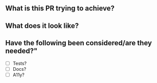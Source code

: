 ## What is this PR trying to achieve?

## What does it look like?

## Have the following been considered/are they needed?"

- [ ] Tests?
- [ ] Docs?
- [ ] A11y?
